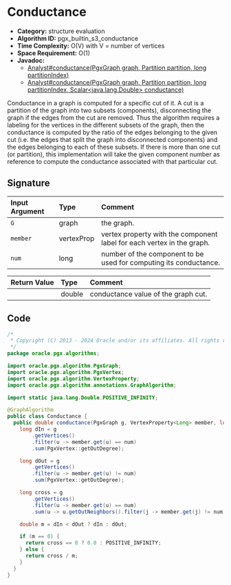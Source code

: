 # Conductance

- **Category:** structure evaluation
- **Algorithm ID:** pgx_builtin_s3_conductance
- **Time Complexity:** O(V) with V = number of vertices
- **Space Requirement:** O(1)
- **Javadoc:**
  - [Analyst#conductance(PgxGraph graph, Partition<ID> partition, long partitionIndex)](https://docs.oracle.com/en/database/oracle/property-graph/24.4/spgjv/oracle/pgx/api/Analyst.html#conductance_oracle_pgx_api_PgxGraph_oracle_pgx_api_Partition_long_)
  - [Analyst#conductance(PgxGraph graph, Partition<ID> partition, long partitionIndex, Scalar<java.lang.Double> conductance)](https://docs.oracle.com/en/database/oracle/property-graph/24.4/spgjv/oracle/pgx/api/Analyst.html#conductance_oracle_pgx_api_PgxGraph_oracle_pgx_api_Partition_long_oracle_pgx_api_Scalar_)

Conductance in a graph is computed for a specific cut of it. A cut is a partition of the graph into two subsets (components), disconnecting the graph if the edges from the cut are removed. Thus the algorithm requires a labeling for the vertices in the different subsets of the graph, then the conductance is computed by the ratio of the edges belonging to the given cut (i.e. the edges that split the graph into disconnected components) and the edges belonging to each of these subsets. If there is more than one cut (or partition), this implementation will take the given component number as reference to compute the conductance associated with that particular cut.

## Signature

| Input Argument | Type | Comment |
| :--- | :--- | :--- |
| `G` | graph | the graph. |
| `member` | vertexProp<long> | vertex property with the component label for each vertex in the graph. |
| `num` | long | number of the component to be used for computing its conductance. |

| Return Value | Type | Comment |
| :--- | :--- | :--- |
| | double | conductance value of the graph cut. |

## Code

```java
/*
 * Copyright (C) 2013 - 2024 Oracle and/or its affiliates. All rights reserved.
 */
package oracle.pgx.algorithms;

import oracle.pgx.algorithm.PgxGraph;
import oracle.pgx.algorithm.PgxVertex;
import oracle.pgx.algorithm.VertexProperty;
import oracle.pgx.algorithm.annotations.GraphAlgorithm;

import static java.lang.Double.POSITIVE_INFINITY;

@GraphAlgorithm
public class Conductance {
  public double conductance(PgxGraph g, VertexProperty<Long> member, long num) {
    long dIn = g
        .getVertices()
        .filter(u -> member.get(u) == num)
        .sum(PgxVertex::getOutDegree);

    long dOut = g
        .getVertices()
        .filter(u -> member.get(u) != num)
        .sum(PgxVertex::getOutDegree);

    long cross = g
        .getVertices()
        .filter(u -> member.get(u) == num)
        .sum(u -> u.getOutNeighbors().filter(j -> member.get(j) != num).size());

    double m = dIn < dOut ? dIn : dOut;

    if (m == 0) {
      return cross == 0 ? 0.0 : POSITIVE_INFINITY;
    } else {
      return cross / m;
    }
  }
}
```
